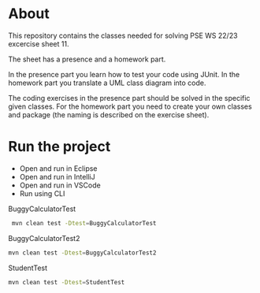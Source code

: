 # About
This repository contains the classes needed for solving PSE WS 22/23 excercise sheet 11.

The sheet has a presence and a homework part.

In the presence part you learn how to test your code using JUnit.
In the homework part you translate a UML class diagram into code.

The coding exercises in the presence part should be solved in the specific given classes.
For the homework part you need to create your own classes and package (the naming is described on the exercise sheet).

# Run the project
* Open and run in Eclipse
* Open and run in IntelliJ
* Open and run in VSCode
* Run using CLI
 
 BuggyCalculatorTest
 ```sh
  mvn clean test -Dtest=BuggyCalculatorTest
  ```
  
  BuggyCalculatorTest2
  ```sh
  mvn clean test -Dtest=BuggyCalculatorTest2
  ```
  
  StudentTest
  ```sh
  mvn clean test -Dtest=StudentTest
  ```
